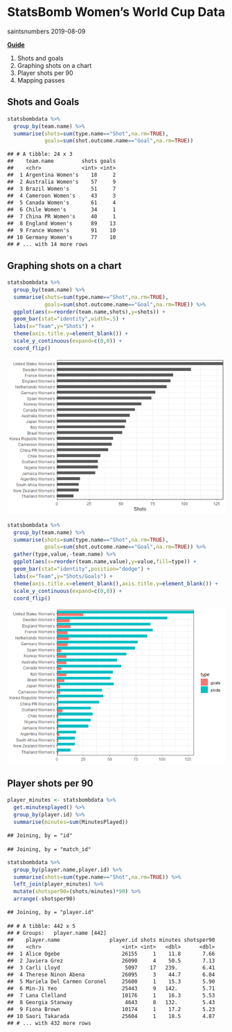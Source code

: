 StatsBomb Women’s World Cup Data
================
saintsnumbers
2019-08-09

[**Guide**](http://statsbomb.com/wp-content/uploads/2019/07/Using-StatsBomb-Data-In-R-English.pdf)

1.  Shots and goals
2.  Graphing shots on a chart
3.  Player shots per 90
4.  Mapping passes

## Shots and Goals

``` r
statsbombdata %>%
  group_by(team.name) %>%
  summarise(shots=sum(type.name=="Shot",na.rm=TRUE),
            goals=sum(shot.outcome.name=="Goal",na.rm=TRUE))
```

    ## # A tibble: 24 x 3
    ##    team.name         shots goals
    ##    <chr>             <int> <int>
    ##  1 Argentina Women's    18     2
    ##  2 Australia Women's    57     9
    ##  3 Brazil Women's       51     7
    ##  4 Cameroon Women's     43     3
    ##  5 Canada Women's       61     4
    ##  6 Chile Women's        34     1
    ##  7 China PR Women's     40     1
    ##  8 England Women's      89    13
    ##  9 France Women's       91    10
    ## 10 Germany Women's      77    10
    ## # ... with 14 more rows

## Graphing shots on a chart

``` r
statsbombdata %>%
  group_by(team.name) %>%
  summarise(shots=sum(type.name=="Shot",na.rm=TRUE),
            goals=sum(shot.outcome.name=="Goal",na.rm=TRUE)) %>%
  ggplot(aes(x=reorder(team.name,shots),y=shots)) +
  geom_bar(stat="identity",width=.5) +
  labs(x="Team",y="Shots") +
  theme(axis.title.y=element_blank()) +
  scale_y_continuous(expand=c(0,0)) +
  coord_flip()
```

![](statsbomb_files/figure-gfm/data%20to%20chart-1.png)<!-- -->

``` r
statsbombdata %>%
  group_by(team.name) %>%
  summarise(shots=sum(type.name=="Shot",na.rm=TRUE),
            goals=sum(shot.outcome.name=="Goal",na.rm=TRUE)) %>%
  gather(type,value,-team.name) %>%
  ggplot(aes(x=reorder(team.name,value),y=value,fill=type)) +
  geom_bar(stat="identity",position="dodge") +
  labs(x="Team",y="Shots/Goals") +
  theme(axis.title.x=element_blank(),axis.title.y=element_blank()) +
  scale_y_continuous(expand=c(0,0)) +
  coord_flip()
```

![](statsbomb_files/figure-gfm/data%20to%20chart-2.png)<!-- -->

## Player shots per 90

``` r
player_minutes <- statsbombdata %>%
  get.minutesplayed() %>%
  group_by(player.id) %>%
  summarise(minutes=sum(MinutesPlayed))
```

    ## Joining, by = "id"

    ## Joining, by = "match_id"

``` r
statsbombdata %>%
  group_by(player.name,player.id) %>%
  summarise(shots=sum(type.name=="Shot",na.rm=TRUE)) %>%
  left_join(player_minutes) %>%
  mutate(shotsper90=(shots/minutes)*90) %>%
  arrange(-shotsper90)
```

    ## Joining, by = "player.id"

    ## # A tibble: 442 x 5
    ## # Groups:   player.name [442]
    ##    player.name                player.id shots minutes shotsper90
    ##    <chr>                          <int> <int>   <dbl>      <dbl>
    ##  1 Alice Ogebe                    26155     1    11.8       7.66
    ##  2 Javiera Grez                   26090     4    50.5       7.13
    ##  3 Carli Lloyd                     5097    17   239.        6.41
    ##  4 Therese Ninon Abena            26095     3    44.7       6.04
    ##  5 Mariela Del Carmen Coronel     25600     1    15.3       5.90
    ##  6 Min-Ji Yeo                     25443     9   142.        5.71
    ##  7 Lana Clelland                  10176     1    16.3       5.53
    ##  8 Georgia Stanway                 4643     8   132.        5.43
    ##  9 Fiona Brown                    10174     1    17.2       5.23
    ## 10 Saori Takarada                 25604     1    18.5       4.87
    ## # ... with 432 more rows
